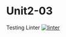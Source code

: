# Unit2-03
Testing Linter
 [![linter](https://github.com/Angelina-Rajesh/Unit2-02/workflows/linter/badge.svg)](https://github.com/marketplace/actions/super-linter)         
